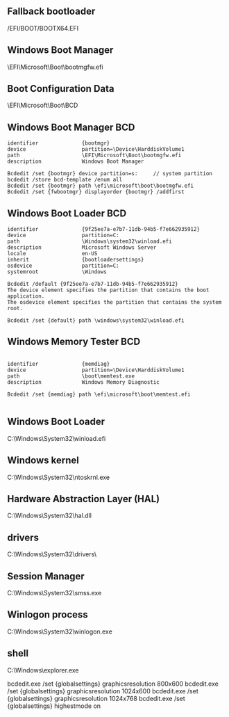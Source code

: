 ##  Fallback bootloader
 /EFI/BOOT/BOOTX64.EFI


##  Windows Boot Manager
\EFI\Microsoft\Boot\bootmgfw.efi


## Boot Configuration Data 
\EFI\Microsoft\Boot\BCD


## Windows Boot Manager BCD
```
identifier              {bootmgr}
device                  partition=\Device\HarddiskVolume1
path                    \EFI\Microsoft\Boot\bootmgfw.efi
description             Windows Boot Manager

Bcdedit /set {bootmgr} device partition=s:     // system partition 
bcdedit /store bcd-template /enum all
Bcdedit /set {bootmgr} path \efi\microsoft\boot\bootmgfw.efi
Bcdedit /set {fwbootmgr} displayorder {bootmgr} /addfirst
```
## Windows Boot Loader BCD
```
identifier              {9f25ee7a-e7b7-11db-94b5-f7e662935912}
device                  partition=C:
path                    \Windows\system32\winload.efi
description             Microsoft Windows Server
locale                  en-US
inherit                 {bootloadersettings}
osdevice                partition=C:
systemroot              \Windows

Bcdedit /default {9f25ee7a-e7b7-11db-94b5-f7e662935912}
The device element specifies the partition that contains the boot application.     
The osdevice element specifies the partition that contains the system root. 

Bcdedit /set {default} path \windows\system32\winload.efi
```

## Windows Memory Tester BCD
```

identifier              {memdiag}
device                  partition=\Device\HarddiskVolume1
path                    \boot\memtest.exe
description             Windows Memory Diagnostic

Bcdedit /set {memdiag} path \efi\microsoft\boot\memtest.efi


```


##  Windows Boot Loader 
C:\Windows\System32\winload.efi

##  Windows kernel 
C:\Windows\System32\ntoskrnl.exe

##  Hardware Abstraction Layer (HAL) 
C:\Windows\System32\hal.dll

##  drivers
C:\Windows\System32\drivers\ 

##  Session Manager 
C:\Windows\System32\smss.exe

## Winlogon process 
C:\Windows\System32\winlogon.exe

## shell
C:\Windows\explorer.exe




bcdedit.exe /set {globalsettings} graphicsresolution 800x600
bcdedit.exe /set {globalsettings} graphicsresolution 1024x600
bcdedit.exe /set {globalsettings} graphicsresolution 1024x768
bcdedit.exe /set {globalsettings} highestmode on


